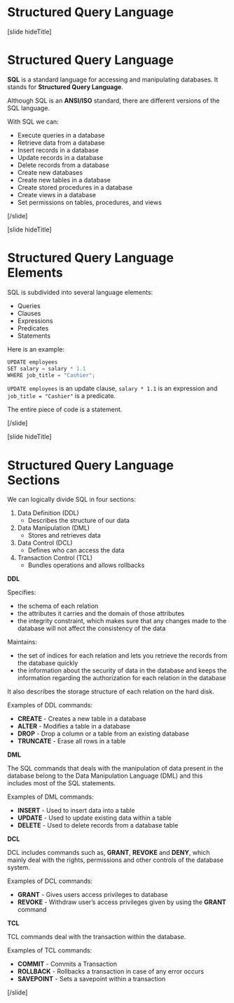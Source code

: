 # Structured Query Language

[slide hideTitle]

# Structured Query Language

**SQL** is a standard language for accessing and manipulating databases. It stands for **Structured Query Language**. 

Although SQL is an **ANSI/ISO** standard, there are different versions of the SQL language.

With SQL we can:

- Execute queries in a database
- Retrieve data from a database
- Insert records in a database
- Update records in a database
- Delete records from a database
- Create new databases
- Create new tables in a database
- Create stored procedures in a database
- Create views in a database
- Set permissions on tables, procedures, and views

[/slide]

[slide hideTitle]

# Structured Query Language Elements

SQL is subdivided into several language elements:

- Queries
- Clauses
- Expressions
- Predicates
- Statements

Here is an example:

```java
UPDATE employees
SET salary = salary * 1.1
WHERE job_title = "Cashier";
```

`UPDATE employees` is an update clause, `salary * 1.1` is an expression and `job_title = "Cashier"` is a predicate.

The entire piece of code is a statement.

[/slide]

[slide hideTitle]

# Structured Query Language Sections

We can logically divide SQL in four sections:

1. Data Definition (DDL)
    - Describes the structure of our data
2. Data Manipulation (DML)
    - Stores and retrieves data
3. Data Control (DCL)
    - Defines who can access the data
4. Transaction Control (TCL)
    - Bundles operations and allows rollbacks


**DDL**

Specifies:
- the schema of each relation
- the attributes it carries and the domain of those attributes
- the integrity constraint, which makes sure that any changes made to the database will not affect the consistency of the data

Maintains:
- the set of indices for each relation and lets you retrieve the records from the database quickly
- the information about the security of data in the database and keeps the information regarding the authorization for each relation in the database

It also describes the storage structure of each relation on the hard disk.

Examples of DDL commands:

- **CREATE** - Creates a new table in a database
- **ALTER** - Modifies a table in a database
- **DROP** - Drop a column or a table from an existing database
- **TRUNCATE** - Erase all rows in a table


**DML**

The SQL commands that deals with the manipulation of data present in the database belong to the Data Manipulation Language (DML) and this includes most of the SQL statements.

Examples of DML commands:

- **INSERT** - Used to insert data into a table
- **UPDATE** - Used to update existing data within a table
- **DELETE** - Used to delete records from a database table

**DCL**

DCL includes commands such as, **GRANT**, **REVOKE** and **DENY**, which mainly deal with the rights, permissions and other controls of the database system.

Examples of DCL commands:

- **GRANT** - Gives users access privileges to database
- **REVOKE** - Withdraw user’s access privileges given by using the **GRANT** command

**TCL**

TCL commands deal with the transaction within the database.

Examples of TCL commands:

- **COMMIT** - Commits a Transaction
- **ROLLBACK** - Rollbacks a transaction in case of any error occurs
- **SAVEPOINT** - Sets a savepoint within a transaction

[/slide]

